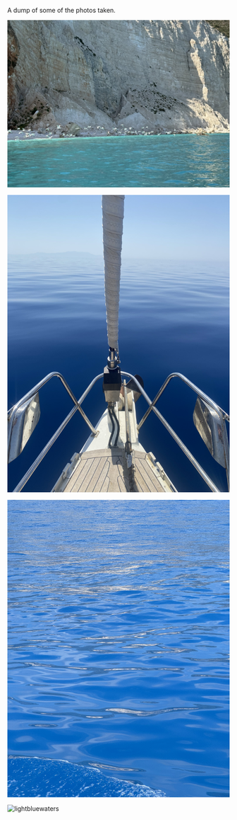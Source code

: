 A dump of some of the photos taken.

![](attachments/gallery/lightblue_birds.jpg)

![bluewaters](attachments/gallery/bluewaters.jpg)

![bluewaters1](attachments/gallery/bluewaters1.jpg)

![lightbluewaters](attachments/gallery/lightbluewaters.jpg)